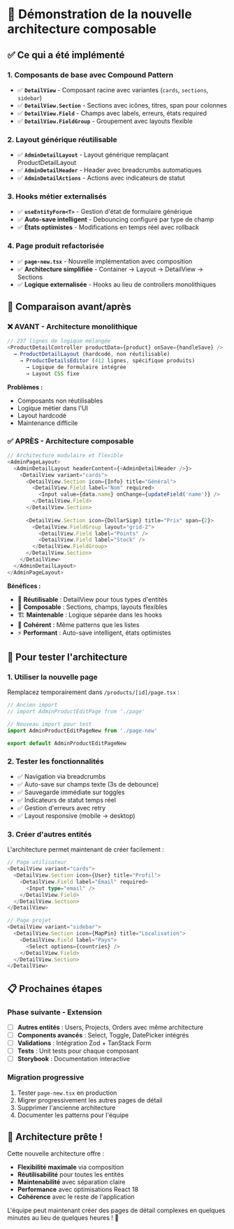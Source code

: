 # 🚀 Démonstration de la nouvelle architecture composable

## ✅ Ce qui a été implémenté

### **1. Composants de base avec Compound Pattern**
- ✅ **`DetailView`** - Composant racine avec variantes (`cards`, `sections`, `sidebar`)
- ✅ **`DetailView.Section`** - Sections avec icônes, titres, span pour colonnes
- ✅ **`DetailView.Field`** - Champs avec labels, erreurs, états required
- ✅ **`DetailView.FieldGroup`** - Groupement avec layouts flexible

### **2. Layout générique réutilisable**  
- ✅ **`AdminDetailLayout`** - Layout générique remplaçant ProductDetailLayout
- ✅ **`AdminDetailHeader`** - Header avec breadcrumbs automatiques
- ✅ **`AdminDetailActions`** - Actions avec indicateurs de statut

### **3. Hooks métier externalisés**
- ✅ **`useEntityForm<T>`** - Gestion d'état de formulaire générique
- ✅ **Auto-save intelligent** - Debouncing configuré par type de champ
- ✅ **États optimistes** - Modifications en temps réel avec rollback

### **4. Page produit refactorisée**
- ✅ **`page-new.tsx`** - Nouvelle implémentation avec composition
- ✅ **Architecture simplifiée** - Container → Layout → DetailView → Sections
- ✅ **Logique externalisée** - Hooks au lieu de controllers monolithiques

## 🎯 Comparaison avant/après

### **❌ AVANT - Architecture monolithique**
```typescript
// 237 lignes de logique mélangée
<ProductDetailController productData={product} onSave={handleSave} />
  → ProductDetailLayout (hardcodé, non réutilisable)
    → ProductDetailsEditor (412 lignes, spécifique produits)
      → Logique de formulaire intégrée
      → Layout CSS fixe
```

**Problèmes :**
- Composants non réutilisables
- Logique métier dans l'UI
- Layout hardcodé
- Maintenance difficile

### **✅ APRÈS - Architecture composable**
```typescript
// Architecture modulaire et flexible
<AdminPageLayout>
  <AdminDetailLayout headerContent={<AdminDetailHeader />}>
    <DetailView variant="cards">
      <DetailView.Section icon={Info} title="Général">
        <DetailView.Field label="Nom" required>
          <Input value={data.name} onChange={updateField('name')} />
        </DetailView.Field>
      </DetailView.Section>
      
      <DetailView.Section icon={DollarSign} title="Prix" span={2}>
        <DetailView.FieldGroup layout="grid-2">
          <DetailView.Field label="Points" />
          <DetailView.Field label="Stock" />
        </DetailView.FieldGroup>
      </DetailView.Section>
    </DetailView>
  </AdminDetailLayout>
</AdminPageLayout>
```

**Bénéfices :**
- 🔁 **Réutilisable** : DetailView pour tous types d'entités
- 🧩 **Composable** : Sections, champs, layouts flexibles  
- 🏗️ **Maintenable** : Logique séparée dans les hooks
- 📐 **Cohérent** : Même patterns que les listes
- ⚡ **Performant** : Auto-save intelligent, états optimistes

## 🧪 Pour tester l'architecture

### **1. Utiliser la nouvelle page**
Remplacez temporairement dans `/products/[id]/page.tsx` :

```typescript
// Ancien import
// import AdminProductEditPage from './page'

// Nouveau import pour test
import AdminProductEditPageNew from './page-new'

export default AdminProductEditPageNew
```

### **2. Tester les fonctionnalités**
- ✅ Navigation via breadcrumbs
- ✅ Auto-save sur champs texte (3s de debounce)
- ✅ Sauvegarde immédiate sur toggles
- ✅ Indicateurs de statut temps réel
- ✅ Gestion d'erreurs avec retry
- ✅ Layout responsive (mobile → desktop)

### **3. Créer d'autres entités**
L'architecture permet maintenant de créer facilement :

```typescript
// Page utilisateur
<DetailView variant="cards">
  <DetailView.Section icon={User} title="Profil">
    <DetailView.Field label="Email" required>
      <Input type="email" />
    </DetailView.Field>
  </DetailView.Section>
</DetailView>

// Page projet  
<DetailView variant="sidebar">
  <DetailView.Section icon={MapPin} title="Localisation">
    <DetailView.Field label="Pays">
      <Select options={countries} />
    </DetailView.Field>
  </DetailView.Section>
</DetailView>
```

## 📋 Prochaines étapes

### **Phase suivante - Extension**
- [ ] **Autres entités** : Users, Projects, Orders avec même architecture
- [ ] **Components avancés** : Select, Toggle, DatePicker intégrés
- [ ] **Validations** : Intégration Zod + TanStack Form
- [ ] **Tests** : Unit tests pour chaque composant
- [ ] **Storybook** : Documentation interactive

### **Migration progressive**
1. Tester `page-new.tsx` en production
2. Migrer progressivement les autres pages de détail  
3. Supprimer l'ancienne architecture
4. Documenter les patterns pour l'équipe

## 🎉 Architecture prête !

Cette nouvelle architecture offre :
- **Flexibilité maximale** via composition
- **Réutilisabilité** pour toutes les entités
- **Maintenabilité** avec séparation claire  
- **Performance** avec optimisations React 18
- **Cohérence** avec le reste de l'application

L'équipe peut maintenant créer des pages de détail complexes en quelques minutes au lieu de quelques heures ! 🚀